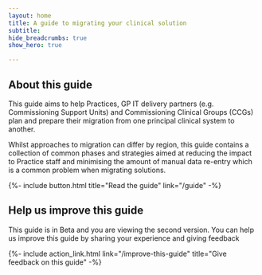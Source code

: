 ```yaml
---
layout: home
title: A guide to migrating your clinical solution
subtitle: 
hide_breadcrumbs: true
show_hero: true

---
```

<!-- [UPLIFT] removed the word 'principal' from the title of the guide -->
<!-- [UPLIFT] replaced the word 'system' with 'solution'-->
## About this guide

This guide aims to help Practices, GP IT delivery partners (e.g. Commissioning Support Units) and Commissioning Clinical Groups (CCGs) plan and prepare their migration from one principal clinical system to another. 

Whilst approaches to migration can differ by region, this guide contains a collection of common phases and strategies aimed at reducing the impact to Practice staff and minimising the amount of manual data re-entry which is a common problem when migrating solutions.
<!-- [UPLIFT] replaced 'migrating' with 'migration'-->
<!-- [UPLIFT] replaced the word 'system' with 'solution'. Assume all subsequent references to 'system' will be replaced with 'solution'-->
{%- include button.html title="Read the guide" link="/guide" -%}


## Help us improve this guide

This guide is in Beta and you are viewing the second version. You can help us improve this guide by sharing your experience and giving feedback
<!-- [UPLIFT] added reference to the second version. Please remove reference to BETA (and banner) once guide has been in use for some time and any 'teething problems' have been resolved -->
{%- include action_link.html link="/improve-this-guide" title="Give feedback on this guide" -%}

